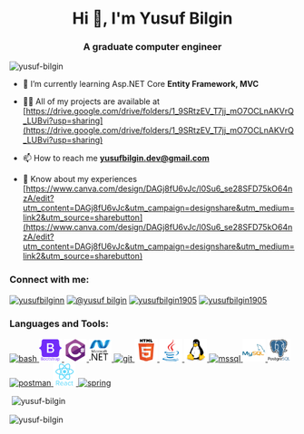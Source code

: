 <h1 align="center">Hi 👋, I'm Yusuf Bilgin</h1>
<h3 align="center">A graduate computer engineer</h3>

<p align="left"> <img src="https://komarev.com/ghpvc/?username=yusuf-bilgin&label=Profile%20views&color=0e75b6&style=flat" alt="yusuf-bilgin" /> </p>

- 🌱 I’m currently learning Asp.NET Core **Entity Framework, MVC**

- 👨‍💻 All of my projects are available at [https://drive.google.com/drive/folders/1_9SRtzEV_T7jj_mO7OCLnAKVrQ_LUBvi?usp=sharing](https://drive.google.com/drive/folders/1_9SRtzEV_T7jj_mO7OCLnAKVrQ_LUBvi?usp=sharing)

- 📫 How to reach me **yusufbilgin.dev@gmail.com**

- 📄 Know about my experiences [https://www.canva.com/design/DAGj8fU6vJc/l0Su6_se28SFD75kO64nzA/edit?utm_content=DAGj8fU6vJc&utm_campaign=designshare&utm_medium=link2&utm_source=sharebutton](https://www.canva.com/design/DAGj8fU6vJc/l0Su6_se28SFD75kO64nzA/edit?utm_content=DAGj8fU6vJc&utm_campaign=designshare&utm_medium=link2&utm_source=sharebutton)

<h3 align="left">Connect with me:</h3>
<p align="left">
<a href="https://linkedin.com/in/yusufbilginn" target="blank"><img align="center" src="https://raw.githubusercontent.com/rahuldkjain/github-profile-readme-generator/master/src/images/icons/Social/linked-in-alt.svg" alt="yusufbilginn" height="30" width="40" /></a>
<a href="https://medium.com/@yusuf bilgin" target="blank"><img align="center" src="https://raw.githubusercontent.com/rahuldkjain/github-profile-readme-generator/master/src/images/icons/Social/medium.svg" alt="@yusuf bilgin" height="30" width="40" /></a>
<a href="https://www.hackerrank.com/yusufbilgin1905" target="blank"><img align="center" src="https://raw.githubusercontent.com/rahuldkjain/github-profile-readme-generator/master/src/images/icons/Social/hackerrank.svg" alt="yusufbilgin1905" height="30" width="40" /></a>
<a href="https://www.leetcode.com/yusufbilgin1905" target="blank"><img align="center" src="https://raw.githubusercontent.com/rahuldkjain/github-profile-readme-generator/master/src/images/icons/Social/leet-code.svg" alt="yusufbilgin1905" height="30" width="40" /></a>
</p>

<h3 align="left">Languages and Tools:</h3>
<p align="left"> <a href="https://www.gnu.org/software/bash/" target="_blank" rel="noreferrer"> <img src="https://www.vectorlogo.zone/logos/gnu_bash/gnu_bash-icon.svg" alt="bash" width="40" height="40"/> </a> <a href="https://getbootstrap.com" target="_blank" rel="noreferrer"> <img src="https://raw.githubusercontent.com/devicons/devicon/master/icons/bootstrap/bootstrap-plain-wordmark.svg" alt="bootstrap" width="40" height="40"/> </a> <a href="https://www.w3schools.com/cs/" target="_blank" rel="noreferrer"> <img src="https://raw.githubusercontent.com/devicons/devicon/master/icons/csharp/csharp-original.svg" alt="csharp" width="40" height="40"/> </a> <a href="https://dotnet.microsoft.com/" target="_blank" rel="noreferrer"> <img src="https://raw.githubusercontent.com/devicons/devicon/master/icons/dot-net/dot-net-original-wordmark.svg" alt="dotnet" width="40" height="40"/> </a> <a href="https://git-scm.com/" target="_blank" rel="noreferrer"> <img src="https://www.vectorlogo.zone/logos/git-scm/git-scm-icon.svg" alt="git" width="40" height="40"/> </a> <a href="https://www.w3.org/html/" target="_blank" rel="noreferrer"> <img src="https://raw.githubusercontent.com/devicons/devicon/master/icons/html5/html5-original-wordmark.svg" alt="html5" width="40" height="40"/> </a> <a href="https://www.java.com" target="_blank" rel="noreferrer"> <img src="https://raw.githubusercontent.com/devicons/devicon/master/icons/java/java-original.svg" alt="java" width="40" height="40"/> </a> <a href="https://www.linux.org/" target="_blank" rel="noreferrer"> <img src="https://raw.githubusercontent.com/devicons/devicon/master/icons/linux/linux-original.svg" alt="linux" width="40" height="40"/> </a> <a href="https://www.microsoft.com/en-us/sql-server" target="_blank" rel="noreferrer"> <img src="https://www.svgrepo.com/show/303229/microsoft-sql-server-logo.svg" alt="mssql" width="40" height="40"/> </a> <a href="https://www.mysql.com/" target="_blank" rel="noreferrer"> <img src="https://raw.githubusercontent.com/devicons/devicon/master/icons/mysql/mysql-original-wordmark.svg" alt="mysql" width="40" height="40"/> </a> <a href="https://www.postgresql.org" target="_blank" rel="noreferrer"> <img src="https://raw.githubusercontent.com/devicons/devicon/master/icons/postgresql/postgresql-original-wordmark.svg" alt="postgresql" width="40" height="40"/> </a> <a href="https://postman.com" target="_blank" rel="noreferrer"> <img src="https://www.vectorlogo.zone/logos/getpostman/getpostman-icon.svg" alt="postman" width="40" height="40"/> </a> <a href="https://reactjs.org/" target="_blank" rel="noreferrer"> <img src="https://raw.githubusercontent.com/devicons/devicon/master/icons/react/react-original-wordmark.svg" alt="react" width="40" height="40"/> </a> <a href="https://spring.io/" target="_blank" rel="noreferrer"> <img src="https://www.vectorlogo.zone/logos/springio/springio-icon.svg" alt="spring" width="40" height="40"/> </a> </p>

<p>&nbsp;<img align="center" src="https://github-readme-stats.vercel.app/api?username=yusuf-bilgin&show_icons=true&locale=en" alt="yusuf-bilgin" /></p>

<p><img align="center" src="https://github-readme-streak-stats.herokuapp.com/?user=yusuf-bilgin&" alt="yusuf-bilgin" /></p>
